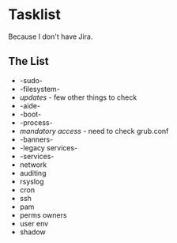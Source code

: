 # Tasklist #

Because I don't have Jira.

## The List ##

* -sudo-
* -filesystem-
* *updates* - few other things to check
* -aide-
* -boot-
* -process-
* *mandatory access* - need to check grub.conf
* -banners-
* -legacy services-
* -services-
* network
* auditing
* rsyslog
* cron
* ssh
* pam
* perms owners
* user env
* shadow
